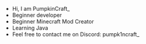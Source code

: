 - Hi, I am PumpkinCraft_
- Beginner developer
- Beginner Minecraft Mod Creator
- Learning Java
- Feel free to contact me on Discord: pumpk1ncraft_
